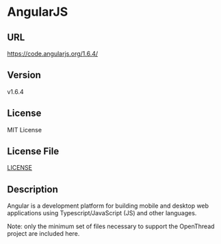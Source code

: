# AngularJS

## URL

https://code.angularjs.org/1.6.4/

## Version

v1.6.4

## License

MIT License

## License File

[LICENSE](repo/angular/LICENSE.md)

## Description
Angular is a development platform for building mobile and desktop web applications using Typescript/JavaScript (JS) and other languages.

Note: only the minimum set of files necessary to support the OpenThread project are included here.
